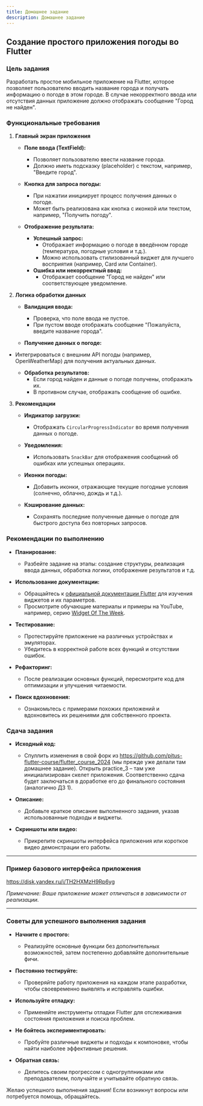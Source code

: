 ```yaml
---
title: Домашнее задание
description: Домашнее задание
---
```

## **Создание простого приложения погоды во Flutter**  
  
### **Цель задания**  
Разработать простое мобильное приложение на Flutter, которое позволяет пользователю вводить название города и получать информацию о погоде в этом городе. В случае некорректного ввода или отсутствия данных приложение должно отображать сообщение "Город не найден".  
  
### **Функциональные требования**  
  
1. **Главный экран приложения**  
    - **Поле ввода (TextField):**  
        - Позволяет пользователю ввести название города.  
      - Должно иметь подсказку (placeholder) с текстом, например, "Введите город".  
  
    - **Кнопка для запроса погоды:**  
        - При нажатии инициирует процесс получения данных о погоде.  
      - Может быть реализована как кнопка с иконкой или текстом, например, "Получить погоду".  
  
    - **Отображение результата:**  
        - **Успешный запрос:**  
            - Отображает информацию о погоде в введённом городе (температура, погодные условия и т.д.).  
          - Можно использовать стилизованный виджет для лучшего восприятия (например, Card или Container).  
        - **Ошибка или некорректный ввод:**  
            - Отображает сообщение "Город не найден" или соответствующее уведомление.  
  
2. **Логика обработки данных**  
    - **Валидация ввода:**  
        - Проверка, что поле ввода не пустое.  
      - При пустом вводе отображать сообщение "Пожалуйста, введите название города".  
  
    - **Получение данных о погоде:**   
- Интегрироваться с внешним API погоды (например, OpenWeatherMap) для получения актуальных данных.  
  
    - **Обработка результатов:**  
        - Если город найден и данные о погоде получены, отображать их.  
      - В противном случае, отображать сообщение об ошибке.  
  
3. **Рекомендации**
    - **Индикатор загрузки:**  
        - Отображать `CircularProgressIndicator` во время получения данных о погоде.  
  
    - **Уведомления:**  
        - Использовать `SnackBar` для отображения сообщений об ошибках или успешных операциях.  
  
    - **Иконки погоды:**  
        - Добавить иконки, отражающие текущие погодные условия (солнечно, облачно, дождь и т.д.).  
  
    - **Кэширование данных:**  
        - Сохранять последние полученные данные о погоде для быстрого доступа без повторных запросов.  
  
### **Рекомендации по выполнению**  
  
- **Планирование:**  
    - Разбейте задание на этапы: создание структуры, реализация ввода данных, обработка логики, отображение результатов и т.д.  
  
- **Использование документации:**  
    - Обращайтесь к [официальной документации Flutter](https://docs.flutter.dev/ui/widgets) для изучения виджетов и их параметров.  
  - Просмотрите обучающие материалы и примеры на YouTube, например, серию [Widget Of The Week](https://www.youtube.com/playlist?list=PLjxrf2q8roU23XGwz3Km7sQZFTdB996iG).  
  
- **Тестирование:**  
    - Протестируйте приложение на различных устройствах и эмуляторах.  
    - Убедитесь в корректной работе всех функций и отсутствии ошибок.  
  
- **Рефакторинг:**  
    - После реализации основных функций, пересмотрите код для оптимизации и улучшения читаемости.  
  
- **Поиск вдохновения:**  
    - Ознакомьтесь с примерами похожих приложений и вдохновитесь их решениями для собственного проекта.  
  
### **Сдача задания**  
  
- **Исходный код:**  
    - Спуллить изменения в свой форк из https://github.com/pitus-flutter-course/flutter_course_2024 (мы прежде уже делали там домашнее задание). Открыть practice_3 – там уже инициализирован скелет приложения. Соответственно сдача будет заключаться в доработке его до финального состояния (аналогично ДЗ 1).
  
- **Описание:**  
    - Добавьте краткое описание выполненного задания, указав использованные подходы и виджеты.  
  
- **Скриншоты или видео:**  
    - Прикрепите скриншоты интерфейса приложения или короткое видео демонстрации его работы.  
  
---  
  
### **Пример базового интерфейса приложения**  
  
https://disk.yandex.ru/i/TH2HXMzH9Rp6yg  
  
*Примечание: Ваше приложение может отличаться в зависимости от реализации.*  
  
---  
  
### **Советы для успешного выполнения задания**  
  
- **Начните с простого:**  
    - Реализуйте основные функции без дополнительных возможностей, затем постепенно добавляйте дополнительные фичи.  
  
- **Постоянно тестируйте:**  
    - Проверяйте работу приложения на каждом этапе разработки, чтобы своевременно выявлять и исправлять ошибки.  
  
- **Используйте отладку:**  
    - Применяйте инструменты отладки Flutter для отслеживания состояния приложения и поиска проблем.  
  
- **Не бойтесь экспериментировать:**  
    - Пробуйте различные виджеты и подходы к компоновке, чтобы найти наиболее эффективные решения.  
  
- **Обратная связь:**  
    - Делитесь своим прогрессом с одногруппниками или преподавателем, получайте и учитывайте обратную связь.  
  
Желаю успешного выполнения задания! Если возникнут вопросы или потребуется помощь, обращайтесь.